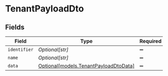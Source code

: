 # TenantPayloadDto


## Fields

| Field                                                                      | Type                                                                       | Required                                                                   | Description                                                                |
| -------------------------------------------------------------------------- | -------------------------------------------------------------------------- | -------------------------------------------------------------------------- | -------------------------------------------------------------------------- |
| `identifier`                                                               | *Optional[str]*                                                            | :heavy_minus_sign:                                                         | N/A                                                                        |
| `name`                                                                     | *Optional[str]*                                                            | :heavy_minus_sign:                                                         | N/A                                                                        |
| `data`                                                                     | [Optional[models.TenantPayloadDtoData]](../models/tenantpayloaddtodata.md) | :heavy_minus_sign:                                                         | N/A                                                                        |